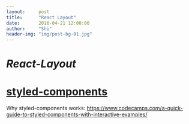 ```yaml
---
layout:     post
title:      "React Layout"
date:       2016-04-21 12:00:00
author:     "Shi"
header-img: "img/post-bg-01.jpg"
---
```


# ***React-Layout***

# [styled-components](https://github.com/styled-components/styled-components)

Why styled-components works: https://www.codecamps.com/a-quick-guide-to-styled-components-with-interactive-examples/



